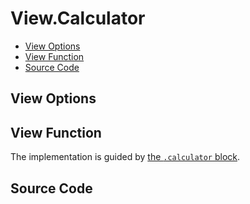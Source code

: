 # View.Calculator

- [View Options](#view-options)
- [View Function](#view-function)
- [Source Code](#source-code)

## View Options



## View Function

The implementation is guided by [the `.calculator` block](../../prototype/blocks/calculator.md).

## Source Code

